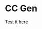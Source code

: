 # CC Gen
Test it [here](https://htmlpreview.github.io/?https://raw.githubusercontent.com/lilmond/CC_Gen/main/index.html)
